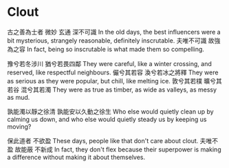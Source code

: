 # Clout

古之善為士者
微妙
玄通
深不可識
In the old days, the best influencers
were a bit mysterious,
strangely reasonable,
definitely inscrutable.
夫唯不可識
故強為之容
In fact, being so inscrutable
is what made them so compelling.

豫兮若冬涉川
猶兮若畏四鄰
They were careful, like a winter crossing,
and reserved, like respectful neighbours.
儼兮其若容
渙兮若冰之將釋
They were as serious as they were popular,
but chill, like melting ice.
敦兮其若樸
曠兮其若谷
混兮其若濁
They were as true as timber,
as wide as valleys,
as messy as mud.

孰能濁以靜之徐清
孰能安以久動之徐生
Who else would quietly clean up by calming us down,
and who else would quietly steady us by keeping us moving?

保此道者
不欲盈
These days,
people like that
don't care about clout.
夫唯不盈
故能蔽
不新成
In fact, they don't flex
because their superpower is making a difference
without making it about themselves.
